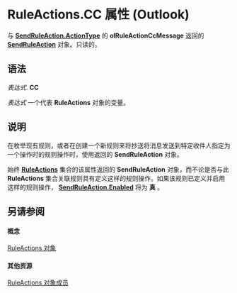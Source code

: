 
# RuleActions.CC 属性 (Outlook)

与 **[SendRuleAction.ActionType](07b46194-32b4-f04f-d18e-d4b7f3db8f07.md)** 的 **olRuleActionCcMessage** 返回的 **[SendRuleAction](4ea8f519-8bb3-b0bf-9742-8a492e7ffff7.md)** 对象。只读的。


## 语法

 _表达式_. **CC**

 _表达式_ 一个代表 **RuleActions** 对象的变量。


## 说明

在枚举现有规则，或者在创建一个新规则来将抄送将消息发送到特定收件人指定为一个操作时的规则操作时，使用返回的 **SendRuleAction** 对象。

始终 **[RuleActions](82ba76cd-86a4-3372-cb51-2df1d58c8b71.md)** 集合的该属性返回的 **SendRuleAction** 对象，而不论是否与此 **RuleActions** 集合关联规则具有定义这样的规则操作。如果该规则已定义并启用这样的规则操作， **[SendRuleAction.Enabled](c046cb54-b275-b903-2f9c-dc9a106cdc8a.md)** 将为 **真** 。


## 另请参阅


#### 概念


[RuleActions 对象](82ba76cd-86a4-3372-cb51-2df1d58c8b71.md)
#### 其他资源


[RuleActions 对象成员](ea4c7acb-2ce2-ecf9-046f-2eb48d4935bb.md)